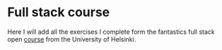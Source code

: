 # Full stack course

Here I will add all the exercises I complete form the fantastics full stack open [course](https://fullstackopen.com/) from the University of Helsinki.

